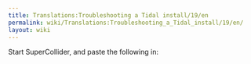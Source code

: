 ```yaml
---
title: Translations:Troubleshooting a Tidal install/19/en
permalink: wiki/Translations:Troubleshooting_a_Tidal_install/19/en/
layout: wiki
---
```


Start SuperCollider, and paste the following in:
